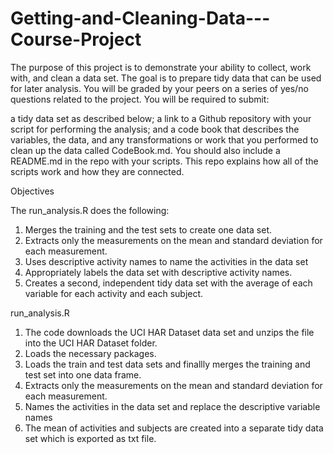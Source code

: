 # Getting-and-Cleaning-Data---Course-Project

The purpose of this project is to demonstrate your ability to collect, work with, and clean a data set. The goal is to prepare tidy data that can be used for later analysis. You will be graded by your peers on a series of yes/no questions related to the project. You will be required to submit:

a tidy data set as described below;
a link to a Github repository with your script for performing the analysis; and
a code book that describes the variables, the data, and any transformations or work that you performed to clean up the data called CodeBook.md.
You should also include a README.md in the repo with your scripts. This repo explains how all of the scripts work and how they are connected.

Objectives

The run_analysis.R does the following:

1. Merges the training and the test sets to create one data set.
2. Extracts only the measurements on the mean and standard deviation for each measurement.
3. Uses descriptive activity names to name the activities in the data set
4. Appropriately labels the data set with descriptive activity names.
5. Creates a second, independent tidy data set with the average of each variable for each activity and each subject.

run_analysis.R

1. The code downloads the UCI HAR Dataset data set and unzips the file into the UCI HAR Dataset folder.
2. Loads the necessary packages.
3. Loads the train and test data sets and finallly merges the training and test set into one data frame.
4. Extracts only the measurements on the mean and standard deviation for each measurement.
5. Names the activities in the data set and replace the descriptive variable names
6. The mean of activities and subjects are created into a separate tidy data set which is exported as txt file.
